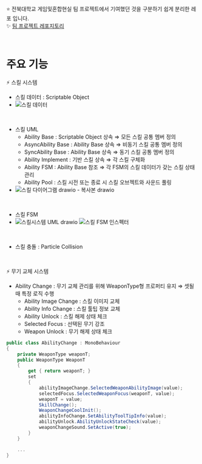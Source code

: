 ⭐️ 전북대학교 게임및혼합현실 팀 프로젝트에서 기여했던 것을 구분하기 쉽게 분리한 레포 입니다.  
✨ [팀 프로젝트 레포지토리](https://github.com/LeeJungHwi/DataWarrior)

<br>

# 주요 기능  
⚡ 스킬 시스템
- 스킬 데이터 : Scriptable Object
- ![스킬 데이터](https://github.com/LeeJungHwi/DataWarrior_./assets/101587101/dc0a2e95-4e38-48fa-acb3-7d69af8a724f)

<br>

- 스킬 UML
  - Ability Base : Scriptable Object 상속 ⇒ 모든 스킬 공통 멤버 정의
  - AsyncAbility Base : Ability Base 상속 ⇒ 비동기 스킬 공통 멤버 정의
  - SyncAbility Base : Ability Base 상속 ⇒ 동기 스킬 공통 멤버 정의
  - Ability Implement : 기반 스킬 상속 ⇒ 각 스킬 구체화
  - Ability FSM : Ability Base 참조 ⇒ 각 FSM의 스킬 데이터가 갖는 스킬 상태 관리
  - Ability Pool : 스킬 시전 또는 종료 시 스킬 오브젝트와 사운드 풀링
- ![스킬 다이어그램 drawio - 복사본 drawio](https://github.com/LeeJungHwi/DataWarrior_./assets/101587101/dbd18a8a-8957-462e-8c2f-f26471267e5e)

<br>

- 스킬 FSM
- ![스킬시스템 UML drawio](https://github.com/LeeJungHwi/DataWarrior_./assets/101587101/e0579ec3-fc5b-430c-8fe1-3462ca20c3ec) ![스킬 FSM 인스펙터](https://github.com/LeeJungHwi/DataWarrior_./assets/101587101/ab14428c-3663-4847-ba0b-7badf90f1da1)

<br>

- 스킬 충돌 : Particle Collision

<br>

⚡ 무기 교체 시스템
- Ability Change : 무기 교체 관리를 위해 WeaponType형 프로퍼티 유지 ⇒ 셋될 때 특정 로직 수행
  - Ability Image Change : 스킬 이미지 교체
  - Ability Info Change : 스킬 툴팁 정보 교체
  - Ability Unlock : 스킬 해제 상태 체크
  - Selected Focus : 선택된 무기 강조
  - Weapon Unlock : 무기 해제 상태 체크
```csharp
public class AbilityChange : MonoBehaviour
{
    private WeaponType weaponT;
    public WeaponType WeaponT
    {
        get { return weaponT; }
        set
        {
            abilityImageChange.SelectedWeaponAbilityImage(value);
            selectedFocus.SelectedWeaponFocus(weaponT, value);
            weaponT = value;
            SkillChange();
            WeaponChangeCoolInit();
            abilityInfoChange.SetAbilityToolTipInfo(value);
            abilityUnlock.AbilityUnlockStateCheck(value);
            weaponChangeSound.SetActive(true);
        }
    }

    ...
}
```
